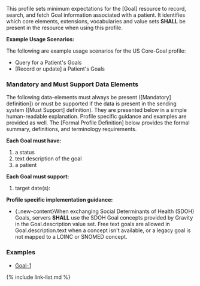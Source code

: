 
This profile sets minimum expectations for the [Goal] resource to record, search, and fetch Goal information associated with a patient. It identifies which core elements, extensions, vocabularies and value sets **SHALL** be present in the resource when using this profile.

**Example Usage Scenarios:**

The following are example usage scenarios for the US Core-Goal profile:

-   Query for a Patient's Goals
-   [Record or update] a Patient's Goals


### Mandatory and Must Support Data Elements


The following data-elements must always be present ([Mandatory] definition]) or must be supported if the data is present in the sending system ([Must Support] definition). They are presented below in a simple human-readable explanation.  Profile specific guidance and examples are provided as well.  The [Formal Profile Definition] below provides the  formal summary, definitions, and  terminology requirements.  

**Each Goal must have:**

1.  a status
1.  text description of the goal
1.  a patient

**Each Goal must support:**

1. target date(s):

**Profile specific implementation guidance:**

-  {:.new-content}When exchanging Social Determinants of Health (SDOH) Goals, servers **SHALL** use the SDOH Goal concepts provided by Gravity in the Goal.description value set. Free text goals are allowed in Goal.description.text when a concept isn't available, or a legacy goal is not mapped to a LOINC or SNOMED concept. 

### Examples

- [Goal-1](Goal-goal-1.html)

{% include link-list.md %}
